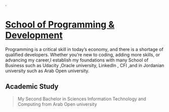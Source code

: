 
.

# [School of Programming & Development](https://www.udacity.com/school-of-programming)



Programming is a critical skill in today’s economy, and there is a shortage of qualified developers. Whether you’re new to coding, adding more skills, or advancing my career,I establish my foundations with many School of Business such as Udacity ,Oracle university,  LinkedIn , CFI ,and in Jordanian university such as  Arab Open university.





## 		Academic Study  

> My Second Bachelor in Sciences Information Technology and Computing from  Arab Open university 

